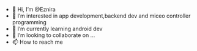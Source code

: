 - 👋 Hi, I’m @Eznira
- 👀 I’m interested in app development,backend dev and miceo controller programming
- 🌱 I’m currently learning android dev
- 💞️ I’m looking to collaborate on ...
- 📫 How to reach me

<!---
Eznira/Eznira is a ✨ special ✨ repository because its `README.md` (this file) appears on your GitHub profile.
You can click the Preview link to take a look at your changes.
--->
